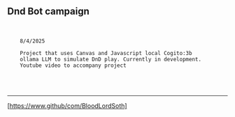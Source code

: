 ## Dnd Bot campaign

<br>

```
    8/4/2025

    Project that uses Canvas and Javascript local Cogito:3b
    ollama LLM to simulate DnD play. Currently in development.
    Youtube video to accompany project

```


<br>
<br>

___
[https://www.github/com/BloodLordSoth]